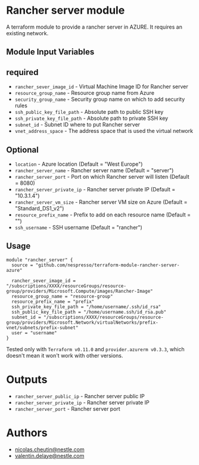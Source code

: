 Rancher server module
===========

A terraform module to provide a rancher server in AZURE.
It requires an existing network.

Module Input Variables
----------------------

## required

- `rancher_sever_image_id` - Virtual Machine Image ID for Rancher server
- `resource_group_name` - Resource group name from Azure
- `security_group_name` - Security group name on which to add security rules
- `ssh_public_key_file_path` - Absolute path to public SSH key
- `ssh_private_key_file_path` - Absolute path to private SSH key
- `subnet_id` - Subnet ID where to put Rancher server
- `vnet_address_space` - The address space that is used the virtual network

## Optional

- `location` - Azure location (Default = "West Europe")
- `rancher_server_name` - Rancher server name (Default = "server")
- `rancher_server_port` - Port on which Rancher server will listen (Default = 8080)
- `rancher_server_private_ip` - Rancher server private IP (Default = "10.3.1.4")
- `rancher_server_vm_size` - Rancher server VM size on Azure (Default = "Standard_DS1_v2")
- `resource_prefix_name` - Prefix to add on each resource name (Default = "")
- `ssh_username` - SSH username (Default = "rancher")

Usage
-----

```hcl
module "rancher_server" {
  source = "github.com/nespresso/terraform-module-rancher-server-azure"

  rancher_sever_image_id = "/subscriptions/XXXX/resourceGroups/resource-group/providers/Microsoft.Compute/images/Rancher-Image"
  resource_group_name = "resource-group"
  resource_prefix_name = "prefix"
  ssh_private_key_file_path = "/home/username/.ssh/id_rsa"
  ssh_public_key_file_path = "/home/username.ssh/id_rsa.pub"
  subnet_id = "/subscriptions/XXXX/resourceGroups/resource-group/providers/Microsoft.Network/virtualNetworks/prefix-vnet/subnets/prefix-subnet"
  user = "username"
}
```

Tested only with `Terraform v0.11.0` and `provider.azurerm v0.3.3`, which doesn't mean it won't work with other versions.

Outputs
=======

 - `rancher_server_public_ip` - Rancher server public IP
 - `rancher_server_private_ip` - Rancher server private IP
 - `rancher_server_port` - Rancher server port


Authors
=======

- nicolas.cheutin@nestle.com
- valentin.delaye@nestle.com